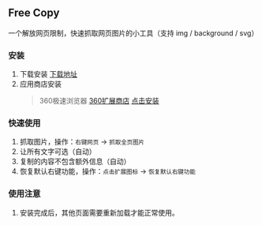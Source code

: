 ## Free Copy    
一个解放网页限制，快速抓取网页图片的小工具（支持 img / background / svg）

### 安装    
1. 下载安装 <a href="https://raw.githubusercontent.com/KawayAlpaka/FreeCopy/master/dist/FreeCopy.crx" target="_blank">下载地址</a> 
2. 应用商店安装   
    > 360极速浏览器 <a href="https://ext.chrome.360.cn/webstore/search/Free%20Copy" target="_blank">360扩展商店</a> <a href="http://download.chrome.360.cn/ext/FreeCopy_0.0.2.crx" target="_blank">点击安装</a>

### 快速使用    
1. 抓取图片，操作：`右键网页` -> `抓取全页图片`       
2. 让所有文字可选（自动）  
3. 复制的内容不包含额外信息（自动）   
4. 恢复默认右键功能，操作：`点击扩展图标` -> `恢复默认右键功能`     

### 使用注意    
1. 安装完成后，其他页面需要重新加载才能正常使用。   


